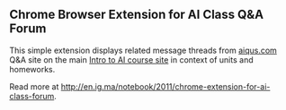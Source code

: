 ## Chrome Browser Extension for AI Class Q&A Forum

This simple extension displays related message threads from
[aiqus.com](http://www.aiqus.com) Q&A site on the main
[Intro to AI course site](http://www.ai-class.com) in context
of units and homeworks.

Read more at http://en.ig.ma/notebook/2011/chrome-extension-for-ai-class-forum.
